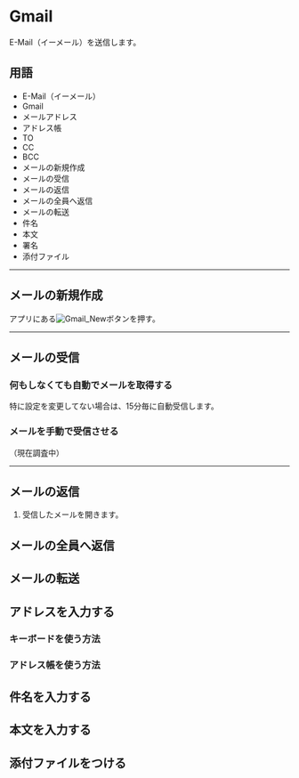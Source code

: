 # Gmail

E-Mail（イーメール）を送信します。

## 用語

  * E-Mail（イーメール）
  * Gmail
  * メールアドレス
  * アドレス帳
  * TO
  * CC
  * BCC
  * メールの新規作成
  * メールの受信
  * メールの返信
  * メールの全員へ返信
  * メールの転送
  * 件名
  * 本文
  * 署名
  * 添付ファイル

___

## メールの新規作成

アプリにある![Gmail_New](http://drive.google.com/uc?export=view&id=1I0VjCeCsM5yaaIsxxuC-VeRjLHfzROFC)ボタンを押す。

___

## メールの受信

### 何もしなくても自動でメールを取得する

  特に設定を変更してない場合は、15分毎に自動受信します。

### メールを手動で受信させる

  （現在調査中）

___

## メールの返信

  1. 受信したメールを開きます。

## メールの全員へ返信

## メールの転送


## アドレスを入力する

### キーボードを使う方法

### アドレス帳を使う方法

## 件名を入力する

## 本文を入力する

## 添付ファイルをつける
